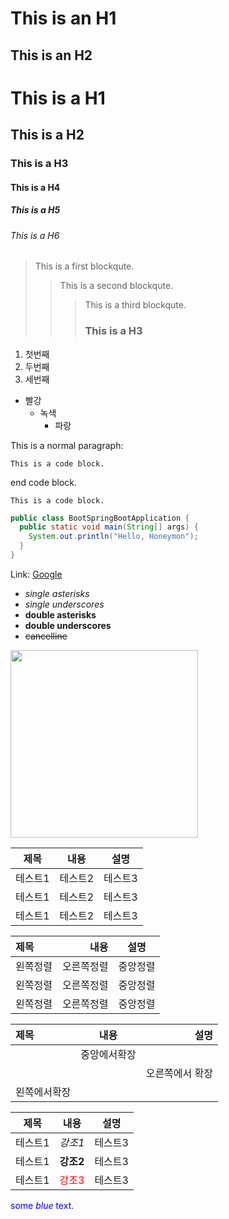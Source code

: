 This is an H1
==

This is an H2
--

# This is a H1
## This is a H2
### This is a H3
#### This is a H4
##### This is a H5
###### This is a H6

> This is a first blockqute.
> > This is a second blockqute.
> > > This is a third blockqute.
> > > ### This is a H3

1. 첫번째
2. 두번째
3. 세번째

* 빨강
  * 녹색
    * 파랑

This is a normal paragraph:

    This is a code block.

end code block.

```
This is a code block.
```

```java
public class BootSpringBootApplication {
  public static void main(String[] args) {
    System.out.println("Hello, Honeymon");
  }
}
```

Link: [Google](https://google.com)

- *single asterisks*
- _single underscores_
- **double asterisks**
- __double underscores__
- ~~cancelline~~

<img src="https://play-lh.googleusercontent.com/aFWiT2lTa9CYBpyPjfgfNHd0r5puwKRGj2rHpdPTNrz2N9LXgN_MbLjePd1OTc0E8Rl1" width="300px" height="300px"></img>

|제목|내용|설명|
|------|---|---|
|테스트1|테스트2|테스트3|
|테스트1|테스트2|테스트3|
|테스트1|테스트2|테스트3|


|제목|내용|설명|
|:---|---:|:---:|
|왼쪽정렬|오른쪽정렬|중앙정렬|
|왼쪽정렬|오른쪽정렬|중앙정렬|
|왼쪽정렬|오른쪽정렬|중앙정렬|


|제목|내용|설명|
|:---|:---:|---:|
||중앙에서확장||
|||오른쪽에서 확장|
|왼쪽에서확장||


|제목|내용|설명|
|---|---|---|
|테스트1|*강조1*|테스트3|
|테스트1|**강조2**|테스트3|
|테스트1|<span style="color:red">강조3</span>|테스트3|

<span style="color:blue">some *blue* text</span>.
